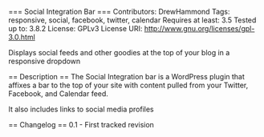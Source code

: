 === Social Integration Bar ===
Contributors: DrewHammond
Tags: responsive, social, facebook, twitter, calendar
Requires at least: 3.5
Tested up to: 3.8.2
License: GPLv3
License URI: http://www.gnu.org/licenses/gpl-3.0.html

Displays social feeds and other goodies at the top of your blog in a responsive dropdown

== Description ==
The Social Integration bar is a WordPress plugin that affixes a bar to the top of your site with content pulled from your Twitter, Facebook, and Calendar feed.

It also includes links to social media profiles

== Changelog ==
0.1 - First tracked revision

